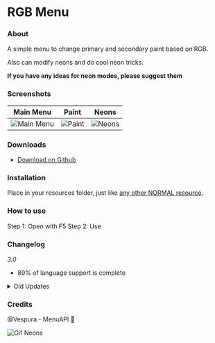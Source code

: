 # RGB Menu

### **About**

A simple menu to change primary and secondary paint based on RGB.

Also can modify neons and do cool neon tricks.

**If you have any ideas for neon modes, please suggest them**

### **Screenshots**

|Main Menu|Paint|Neons|
|:-:|:-:|:-:|
|![Main Menu](https://user-images.githubusercontent.com/23016491/53139154-bb755800-3556-11e9-9585-1ec1b7abb19f.png)|![Paint](https://user-images.githubusercontent.com/23016491/53139138-ab5d7880-3556-11e9-9dbe-19225515edbc.png)|![Neons](https://user-images.githubusercontent.com/23016491/53139115-9aad0280-3556-11e9-890a-6c84bb421c7b.png)|

### **Downloads**

* [Download on Github](https://github.com/Alsekwolf/RGBMenu/releases)

### **Installation**
Place in your resources folder, just like [any other NORMAL resource](https://forum.fivem.net/t/how-to-install-a-fivem-resource-script/81013).

### **How to use**
Step 1: Open with F5
Step 2: Use

### **Changelog**
_3.0_
* 89% of language support is complete

<details>
  <summary>Old Updates</summary>
_2.8_

* Added a custom neon mode  
  
_2.7_

* Updated dependencies, changed to using NuGet for CFX, Changed how debug mode works (also removing the menu items) If you want to enable debug mode now (you probably shouldn't) you just edit the resource.lua.

* Removed the command menu as it's not been needed for awhile (kept commands).

* Probably forgot to note something like always!

_2.6_

* Select event for all lists, you can now just press on any number list to bring up a box to type in what you want

* Fixed blue being green and green being blue

_2.5_
NEONS!!!
Commands
Some Docs

_2.0_
NEONS!!!
Commands
Some Docs

_2.0_
+re-write to use dynamic lists
+sub menu for paints, future proofing for a idea ;)

_1.2_
+a debug toggle to clean up console spam
+submenu for credits & settings

_1.1_ Cleaned up some stuff I forgot and updated MenuAPI, thanks @Vespura for the update with toggle for controller :heart: 
  
</details>

### **Credits**
@Vespura - MenuAPI :blue_heart:

![Gif Neons](https://user-images.githubusercontent.com/23016491/53139172-caf4a100-3556-11e9-8946-8c745c073759.gif)
